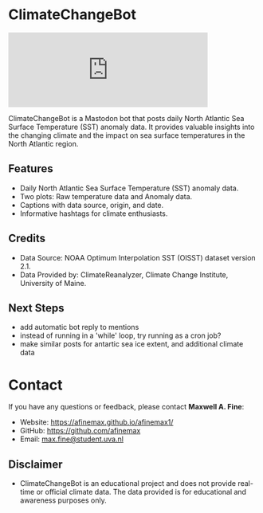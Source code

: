 # ClimateChangeBot

<iframe src="https://botsin.space/@ClimateChangeBot/110815914767436832/embed" class="mastodon-embed" style="max-width: 100%; border: 0" width="400" allowfullscreen="allowfullscreen"></iframe><script src="https://botsin.space/embed.js" async="async"></script>

ClimateChangeBot is a Mastodon bot that posts daily North Atlantic Sea Surface Temperature (SST) anomaly data. It provides valuable insights into the changing climate and the impact on sea surface temperatures in the North Atlantic region.


## Features
* Daily North Atlantic Sea Surface Temperature (SST) anomaly data.
* Two plots: Raw temperature data and Anomaly data.
* Captions with data source, origin, and date.
* Informative hashtags for climate enthusiasts.

## Credits
* Data Source: NOAA Optimum Interpolation SST (OISST) dataset version 2.1.
* Data Provided by: ClimateReanalyzer, Climate Change Institute, University of Maine.

## Next Steps
- add automatic bot reply to mentions
- instead of running in a 'while' loop, try running as a cron job?
- make similar posts for antartic sea ice extent, and additional climate data

# Contact
If you have any questions or feedback, please contact **Maxwell A. Fine**:

- Website: https://afinemax.github.io/afinemax1/
- GitHub: https://github.com/afinemax
- Email: max.fine@student.uva.nl

## Disclaimer
- ClimateChangeBot is an educational project and does not provide real-time or official climate data. The data provided is for educational and awareness purposes only.


